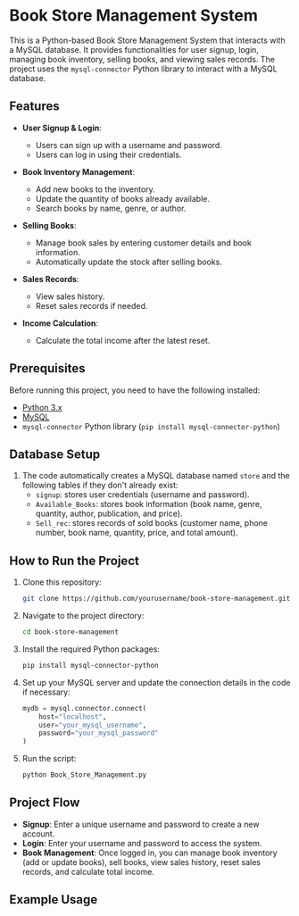 # Book Store Management System

This is a Python-based Book Store Management System that interacts with a MySQL database. It provides functionalities for user signup, login, managing book inventory, selling books, and viewing sales records. The project uses the `mysql-connector` Python library to interact with a MySQL database.

## Features
- **User Signup & Login**: 
  - Users can sign up with a username and password.
  - Users can log in using their credentials.
  
- **Book Inventory Management**: 
  - Add new books to the inventory.
  - Update the quantity of books already available.
  - Search books by name, genre, or author.

- **Selling Books**:
  - Manage book sales by entering customer details and book information.
  - Automatically update the stock after selling books.
  
- **Sales Records**:
  - View sales history.
  - Reset sales records if needed.
  
- **Income Calculation**:
  - Calculate the total income after the latest reset.

## Prerequisites

Before running this project, you need to have the following installed:

- [Python 3.x](https://www.python.org/downloads/)
- [MySQL](https://www.mysql.com/downloads/)
- `mysql-connector` Python library (`pip install mysql-connector-python`)

## Database Setup

1. The code automatically creates a MySQL database named `store` and the following tables if they don't already exist:
   - `signup`: stores user credentials (username and password).
   - `Available_Books`: stores book information (book name, genre, quantity, author, publication, and price).
   - `Sell_rec`: stores records of sold books (customer name, phone number, book name, quantity, price, and total amount).

## How to Run the Project

1. Clone this repository:

    ```bash
    git clone https://github.com/yourusername/book-store-management.git
    ```

2. Navigate to the project directory:

    ```bash
    cd book-store-management
    ```

3. Install the required Python packages:

    ```bash
    pip install mysql-connector-python
    ```

4. Set up your MySQL server and update the connection details in the code if necessary:

    ```python
    mydb = mysql.connector.connect(
        host="localhost",
        user="your_mysql_username",
        password="your_mysql_password"
    )
    ```

5. Run the script:

    ```bash
    python Book_Store_Management.py
    ```

## Project Flow

- **Signup**: Enter a unique username and password to create a new account.
- **Login**: Enter your username and password to access the system.
- **Book Management**: Once logged in, you can manage book inventory (add or update books), sell books, view sales history, reset sales records, and calculate total income.

## Example Usage
